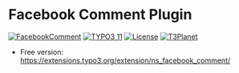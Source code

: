 # Facebook Comment Plugin

  [![FacebookComment](https://img.shields.io/badge/stable-v2.0.4-green?style=flat-square)](https://github.com/nitsan-technologies/ns_facebook_comment/tree/2.0.4) [![TYPO3 11](https://img.shields.io/badge/TYPO3-11-orange.svg?style=flat-square)](https://get.typo3.org/version/11) [![License](https://img.shields.io/badge/license-GPL--3.0-orange?style=flat-square)](https://www.gnu.org/licenses/gpl-3.0.en.html) [![T3Planet](https://img.shields.io/badge/T3Planet-FacebookComment-50b99a?style=flat-square)](https://t3planet.com/)

- Free version: https://extensions.typo3.org/extension/ns_facebook_comment/
